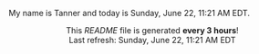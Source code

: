 My name is Tanner and today is Sunday, June 22, 11:21 AM EDT.

<p align="center">This <i>README</i> file is generated <b>every 3 hours</b>!</br>Last refresh: Sunday, June 22, 11:21 AM EDT<br /></p>
